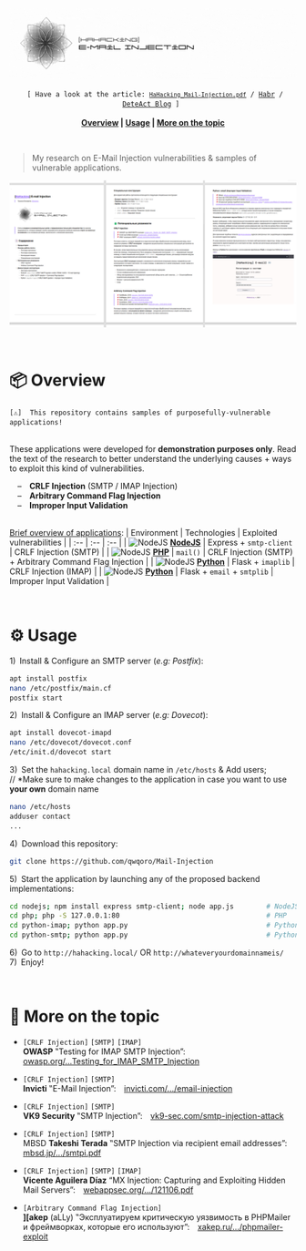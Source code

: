 ![gif](images/gif.gif)

<p align="center">
        <code> [ Have a look at the article: <a href="HaHacking_Mail-Injection.pdf"><code>HaHacking_Mail-Injection.pdf</code></a> / <a href="https://habr.com/ru/articles/774258/">Habr</a> / <a href="https://blog.deteact.com/ru/e-mail-injection/">DeteAct Blog</a> ] </code><br><br>
  	<b>
		<a href="#-overview">Overview</a> | 
		<a href="#%EF%B8%8F-usage">Usage</a> | 
		<a href="#-more-on-the-topic">More on the topic</a>
	</b>
</p><br>

> My research on E-Mail Injection vulnerabilities & samples of vulnerable applications.

<p align="center"><img alt="preview" src="images/preview.jpg"/></p><br>

# 📦 Overview

`[⚠️]  This repository contains samples of purposefully-vulnerable applications!`<br><br>

These applications were developed for **demonstration purposes only**. Read the text of the research to better understand the underlying causes + ways to exploit this kind of vulnerabilities.<br>

&emsp;–&emsp;**CRLF Injection** (SMTP / IMAP Injection)<br>
&emsp;–&emsp;**Arbitrary Command Flag Injection**<br>
&emsp;–&emsp;**Improper Input Validation**<br><br>

<ins>Brief overview of applications</ins>:
| Environment | Technologies | Exploited vulnerabilities |
| :-- | :-- | :-- |
| <img width=16 height=16 alt="NodeJS" src="https://cdn.jsdelivr.net/npm/simple-icons@9.19.0/icons/nodedotjs.svg"/>  [**NodeJS**](nodejs) | Express + `smtp-client` | CRLF Injection (SMTP) |
| <img width=16 height=16 alt="NodeJS" src="https://cdn.jsdelivr.net/npm/simple-icons@9.19.0/icons/php.svg"/>  [**PHP**](php) | `mail()` | CRLF Injection (SMTP) + Arbitrary Command Flag Injection |
| <img width=16 height=16 alt="NodeJS" src="https://cdn.jsdelivr.net/npm/simple-icons@9.19.0/icons/python.svg"/>  [**Python**](python-imap) | Flask + `imaplib` | CRLF Injection (IMAP) |
| <img width=16 height=16 alt="NodeJS" src="https://cdn.jsdelivr.net/npm/simple-icons@9.19.0/icons/python.svg"/>  [**Python**](python-smtp) | Flask + `email` + `smtplib` | Improper Input Validation |

<br>

# ⚙️ Usage

1\)&ensp;Install & Configure an SMTP server (_e.g: Postfix_):
```bash
apt install postfix
nano /etc/postfix/main.cf
postfix start
```
2\)&ensp;Install & Configure an IMAP server (_e.g: Dovecot_):
```bash
apt install dovecot-imapd
nano /etc/dovecot/dovecot.conf
/etc/init.d/dovecot start
```
3\)&ensp;Set the `hahacking.local` domain name in `/etc/hosts` & Add users;<br>// \*Make sure to make changes to the application in case you want to use **your own** domain name
```bash
nano /etc/hosts
adduser contact
...
```
4\)&ensp;Download this repository:
```bash
git clone https://github.com/qwqoro/Mail-Injection
```
5\)&ensp;Start the application by launching any of the proposed backend implementations:
```bash
cd nodejs; npm install express smtp-client; node app.js        # NodeJS
cd php; php -S 127.0.0.1:80                                    # PHP
cd python-imap; python app.py                                  # Python IMAP
cd python-smtp; python app.py                                  # Python Input Validation
```
6\)&ensp;Go to `http://hahacking.local/` OR `http://whateveryourdomainnameis/`<br>
7\)&ensp;Enjoy!

<br>

# 📑 More on the topic

- `[CRLF Injection]` `[SMTP]` `[IMAP]`<br>
**OWASP** ‟Testing for IMAP SMTP Injection”:&emsp;[owasp.org/...Testing_for_IMAP_SMTP_Injection](https://owasp.org/www-project-web-security-testing-guide/latest/4-Web_Application_Security_Testing/07-Input_Validation_Testing/10-Testing_for_IMAP_SMTP_Injection)

- `[CRLF Injection]` `[SMTP]`<br>
**Invicti** ‟E-Mail Injection”:&emsp;[invicti.com/.../email-injection](https://www.invicti.com/learn/email-injection/)

- `[CRLF Injection]` `[SMTP]`<br>
**VK9 Security** ‟SMTP Injection”:&emsp;[vk9-sec.com/smtp-injection-attack](https://vk9-sec.com/smtp-injection-attack/)

- `[CRLF Injection]` `[SMTP]`<br>
MBSD **Takeshi Terada** ‟SMTP Injection via recipient email addresses”:&emsp;[mbsd.jp/.../smtpi.pdf](https://www.mbsd.jp/Whitepaper/smtpi.pdf)

- `[CRLF Injection]` `[SMTP]` `[IMAP]`<br>
**Vicente Aguilera Díaz** “MX Injection: Capturing and Exploiting Hidden Mail Servers”:&emsp;[webappsec.org/.../121106.pdf](http://www.webappsec.org/projects/articles/121106.pdf)

- `[Arbitrary Command Flag Injection]`<br>
**][akep** (aLLy) ‟Эксплуатируем критическую уязвимость в PHPMailer и фреймворках, которые его используют”:&emsp;[xakep.ru/.../phpmailer-exploit](https://xakep.ru/2017/01/12/phpmailer-exploit/)
